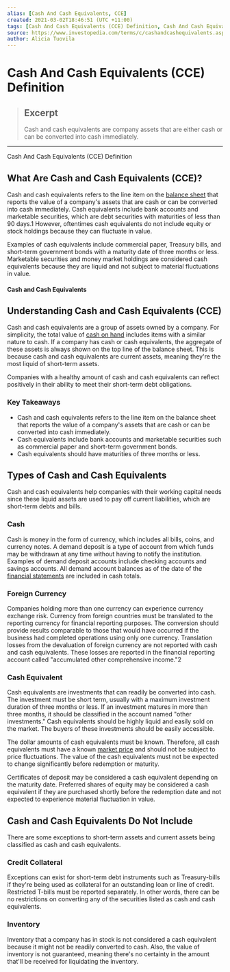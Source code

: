 ```yaml
---
alias: [Cash And Cash Equivalents, CCE]
created: 2021-03-02T18:46:51 (UTC +11:00)
tags: [Cash And Cash Equivalents (CCE) Definition, Cash And Cash Equivalents (CCE) Definition]
source: https://www.investopedia.com/terms/c/cashandcashequivalents.asp
author: Alicia Tuovila
---
```


# Cash And Cash Equivalents (CCE) Definition

> ## Excerpt
> Cash and cash equivalents are company assets that are either cash or can be converted into cash immediately.

---

Cash And Cash Equivalents (CCE) Definition
## What Are Cash and Cash Equivalents (CCE)?

Cash and cash equivalents refers to the line item on the [balance sheet](https://www.investopedia.com/terms/b/balancesheet.asp) that reports the value of a company's assets that are cash or can be converted into cash immediately. Cash equivalents include bank accounts and marketable securities, which are debt securities with maturities of less than 90 days.1 However, oftentimes cash equivalents do not include equity or stock holdings because they can fluctuate in value.

Examples of cash equivalents include commercial paper, Treasury bills, and short-term government bonds with a maturity date of three months or less. Marketable securities and money market holdings are considered cash equivalents because they are liquid and not subject to material fluctuations in value.

#### Cash and Cash Equivalents

## Understanding Cash and Cash Equivalents (CCE)

Cash and cash equivalents are a group of assets owned by a company. For simplicity, the total value of [cash on hand](https://www.investopedia.com/terms/c/cash_position.asp) includes items with a similar nature to cash. If a company has cash or cash equivalents, the aggregate of these assets is always shown on the top line of the balance sheet. This is because cash and cash equivalents are current assets, meaning they're the most liquid of short-term assets.

Companies with a healthy amount of cash and cash equivalents can reflect positively in their ability to meet their short-term debt obligations.

### Key Takeaways

-   Cash and cash equivalents refers to the line item on the balance sheet that reports the value of a company's assets that are cash or can be converted into cash immediately.
-   Cash equivalents include bank accounts and marketable securities such as commercial paper and short-term government bonds.
-   Cash equivalents should have maturities of three months or less.

## Types of Cash and Cash Equivalents

Cash and cash equivalents help companies with their working capital needs since these liquid assets are used to pay off current liabilities, which are short-term debts and bills.

### Cash

Cash is money in the form of currency, which includes all bills, coins, and currency notes. A demand deposit is a type of account from which funds may be withdrawn at any time without having to notify the institution. Examples of demand deposit accounts include checking accounts and savings accounts. All demand account balances as of the date of the [financial statements](https://www.investopedia.com/terms/f/financial-statements.asp) are included in cash totals.

### Foreign Currency

Companies holding more than one currency can experience currency exchange risk. Currency from foreign countries must be translated to the reporting currency for financial reporting purposes. The conversion should provide results comparable to those that would have occurred if the business had completed operations using only one currency. Translation losses from the devaluation of foreign currency are not reported with cash and cash equivalents. These losses are reported in the financial reporting account called "accumulated other comprehensive income."2

### Cash Equivalent

Cash equivalents are investments that can readily be converted into cash. The investment must be short term, usually with a maximum investment duration of three months or less. If an investment matures in more than three months, it should be classified in the account named "other investments." Cash equivalents should be highly liquid and easily sold on the market. The buyers of these investments should be easily accessible.

The dollar amounts of cash equivalents must be known. Therefore, all cash equivalents must have a known [market price](https://www.investopedia.com/terms/m/market-price.asp) and should not be subject to price fluctuations. The value of the cash equivalents must not be expected to change significantly before redemption or maturity.

Certificates of deposit may be considered a cash equivalent depending on the maturity date. Preferred shares of equity may be considered a cash equivalent if they are purchased shortly before the redemption date and not expected to experience material fluctuation in value.

## Cash and Cash Equivalents Do Not Include

There are some exceptions to short-term assets and current assets being classified as cash and cash equivalents.

### Credit Collateral

Exceptions can exist for short-term debt instruments such as Treasury-bills if they're being used as collateral for an outstanding loan or line of credit. Restricted T-bills must be reported separately. In other words, there can be no restrictions on converting any of the securities listed as cash and cash equivalents.

### Inventory

Inventory that a company has in stock is not considered a cash equivalent because it might not be readily converted to cash. Also, the value of inventory is not guaranteed, meaning there's no certainty in the amount that'll be received for liquidating the inventory.
